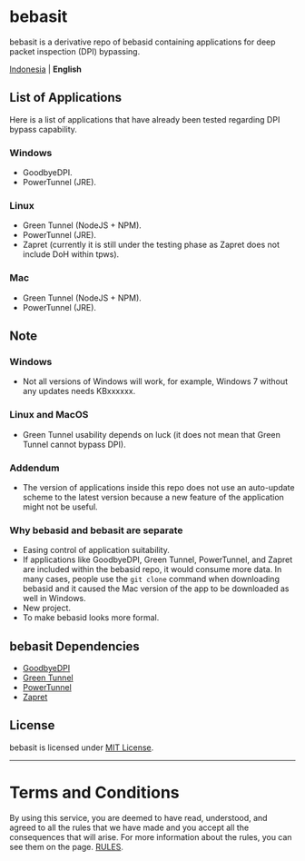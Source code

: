 # bebasit
bebasit is a derivative repo of bebasid containing applications for deep packet inspection (DPI) bypassing.

<a href="README.md">Indonesia</a> | <b>English</b>
## List of Applications
Here is a list of applications that have already been tested regarding DPI bypass capability.
### Windows
- GoodbyeDPI.
- PowerTunnel (JRE).
### Linux
- Green Tunnel (NodeJS + NPM).
- PowerTunnel (JRE).
- Zapret (currently it is still under the testing phase as Zapret does not include DoH within tpws).
### Mac
- Green Tunnel (NodeJS + NPM).
- PowerTunnel (JRE).
## Note
### Windows
- Not all versions of Windows will work, for example, Windows 7 without any updates needs KBxxxxxx.
### Linux and MacOS
- Green Tunnel usability depends on luck (it does not mean that Green Tunnel cannot bypass DPI).
### Addendum
- The version of applications inside this repo does not use an auto-update scheme to the latest version because a new feature of the application might not be useful.
### Why bebasid and bebasit are separate
- Easing control of application suitability.
- If applications like GoodbyeDPI, Green Tunnel, PowerTunnel, and Zapret are included within the bebasid repo, it would consume more data. In many cases, people use the `git clone` command when downloading bebasid and it caused the Mac version of the app to be downloaded as well in Windows.
- New project.
- To make bebasid looks more formal.
## bebasit Dependencies
- [GoodbyeDPI](https://github.com/ValdikSS/GoodbyeDPI)
- [Green Tunnel](https://github.com/SadeghHayeri/GreenTunnel/)
- [PowerTunnel](https://github.com/krlvm/PowerTunnel)
- [Zapret](https://github.com/bol-van/zapret)
## License

bebasit is licensed under [MIT License](https://github.com/bebasid/bebasit/blob/master/LICENSE).

---

# Terms and Conditions

By using this service, you are deemed to have read, understood, and agreed to all the rules that we have made and you accept all the consequences that will arise. For more information about the rules, you can see them on the page. [RULES](https://github.com/bebasid/bebasit/blob/master/dev/readme/RULES.md).
